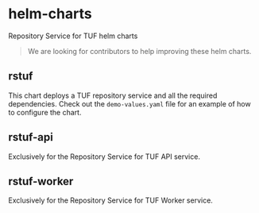 # helm-charts

Repository Service for TUF helm charts

> We are looking for contributors to help improving these helm charts.

## rstuf

This chart deploys a TUF repository service and all the required dependencies.
Check out the  `demo-values.yaml` file for an example of how to configure the
chart.

## rstuf-api

Exclusively for the Repository Service for TUF API service.

## rstuf-worker

Exclusively for the Repository Service for TUF Worker service.